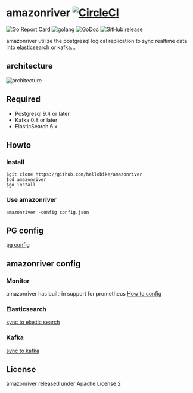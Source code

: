# amazonriver [![CircleCI](https://circleci.com/gh/hellobike/amazonriver.svg?style=svg)](https://circleci.com/gh/hellobike/amazonriver)

[![Go Report Card](https://goreportcard.com/badge/github.com/hellobike/amazonriver)](https://goreportcard.com/report/github.com/hellobike/amazonriver)
[![golang](https://img.shields.io/badge/Language-Go-green.svg?style=flat)](https://golang.org)
[![GoDoc](https://godoc.org/github.com/hellobike/amazonriver?status.svg)](https://godoc.org/github.com/hellobike/amazonriver)
[![GitHub release](https://img.shields.io/github/release/hellobike/amazonriver.svg)](https://github.com/hellobike/amazonriver/releases)

amazonriver utilize the postgresql logical replication to sync realtime data into elasticsearch or kafka...

## architecture

![architecture](./doc/arch.png)

## Required

- Postgresql 9.4 or later
- Kafka 0.8 or later
- ElasticSearch 6.x

## Howto

### Install

```shell
$git clone https://github.com/hellobike/amazonriver
$cd amazonriver
$go install
```

### Use amazonriver

    amazonriver -config config.json

## PG config

[pg config](./doc/pg.md)

## amazonriver config

### Monitor

amazonriver has built-in support for prometheus [How to config](./doc/prometheus.md)

### Elasticsearch

[sync to elastic search](./doc/es.md)

### Kafka

[sync to kafka](./doc/kafka.md)

## License

amazonriver released under Apache License 2